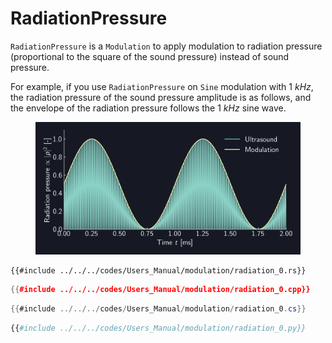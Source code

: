 # RadiationPressure

`RadiationPressure` is a `Modulation` to apply modulation to radiation pressure (proportional to the square of the sound pressure) instead of sound pressure.

For example, if you use `RadiationPressure` on `Sine` modulation with $\SI{1}{kHz}$, the radiation pressure of the sound pressure amplitude is as follows, and the envelope of the radiation pressure follows the $\SI{1}{kHz}$ sine wave.

<figure>
  <img src="../../fig/Users_Manual/sine_1k_mod_rad.png"/>
</figure>

```rust,edition2024
{{#include ../../../codes/Users_Manual/modulation/radiation_0.rs}}
```

```cpp
{{#include ../../../codes/Users_Manual/modulation/radiation_0.cpp}}
```

```cs
{{#include ../../../codes/Users_Manual/modulation/radiation_0.cs}}
```

```python
{{#include ../../../codes/Users_Manual/modulation/radiation_0.py}}
```

